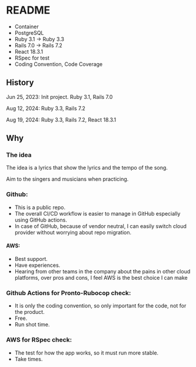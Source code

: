 # README

- Container
- PostgreSQL
- Ruby 3.1 -> Ruby 3.3
- Rails 7.0 -> Rails 7.2
- React 18.3.1
- RSpec for test
- Coding Convention, Code Coverage

## History

Jun 25, 2023: Init project. Ruby 3.1, Rails 7.0

Aug 12, 2024: Ruby 3.3, Rails 7.2

Aug 19, 2024: Ruby 3.3, Rails 7.2, React 18.3.1

## Why
### The idea
 The idea is a lyrics that show the lyrics and the tempo of the song.
 
 Aim to the singers and musicians when practicing.

### Github:

- This is a public repo.
- The overall CI/CD workflow is easier to manage in GitHub especially using GitHub actions.
- In case of GitHub, because of vendor neutral, I can easily switch cloud provider without worrying about repo migration.

#### AWS:

- Best support.
- Have experiences.
- Hearing from other teams in the company about the pains in other cloud platforms, over pros and cons, I feel AWS is the best choice I can make

### Github Actions for Pronto-Rubocop check:

- It is only the coding convention, so only important for the code, not for the product.
- Free.
- Run shot time.

### AWS for RSpec check:

- The test for how the app works, so it must run more stable.
- Take times.
